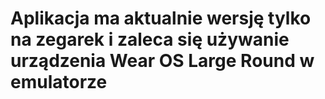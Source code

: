 # Aplikacja ma aktualnie wersję tylko na zegarek i zaleca się używanie urządzenia Wear OS Large Round w emulatorze
